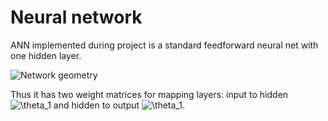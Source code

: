 Neural network
==============

ANN implemented during project is a standard feedforward neural net with one hidden layer. 

![Network geometry](http://upload.wikimedia.org/wikipedia/commons/e/e4/Artificial_neural_network.svg)

Thus it has two weight matrices for mapping layers: input to hidden 
![$\theta_1$](http://www.sciweavers.org/tex2img.php?eq=\theta_1%0D%0A&bc=White&fc=Black&im=jpg&fs=12&ff=arev) 
and hidden to output  ![$\theta_1$](http://www.sciweavers.org/tex2img.php?eq=\theta_2%0D%0A&bc=White&fc=Black&im=jpg&fs=12&ff=arev).




